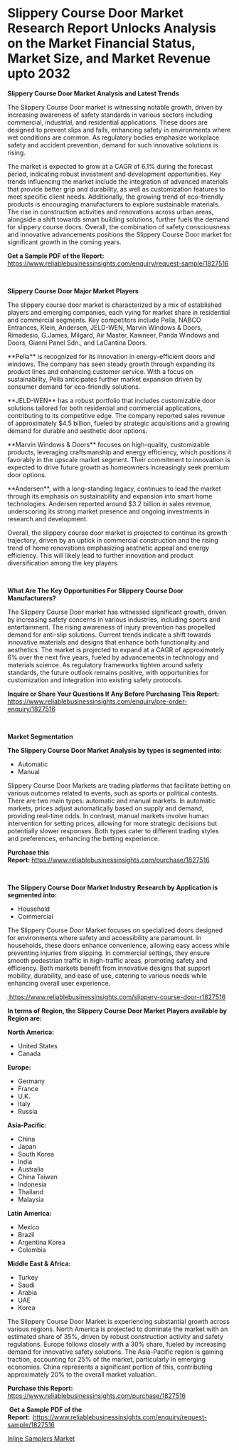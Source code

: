 <p><h1>Slippery Course Door Market Research Report Unlocks Analysis on the Market Financial Status, Market Size, and Market Revenue upto 2032</h1></p><p><strong>Slippery Course Door Market Analysis and Latest Trends</strong></p>
<p><p>The Slippery Course Door market is witnessing notable growth, driven by increasing awareness of safety standards in various sectors including commercial, industrial, and residential applications. These doors are designed to prevent slips and falls, enhancing safety in environments where wet conditions are common. As regulatory bodies emphasize workplace safety and accident prevention, demand for such innovative solutions is rising. </p><p>The market is expected to grow at a CAGR of 6.1% during the forecast period, indicating robust investment and development opportunities. Key trends influencing the market include the integration of advanced materials that provide better grip and durability, as well as customization features to meet specific client needs. Additionally, the growing trend of eco-friendly products is encouraging manufacturers to explore sustainable materials. The rise in construction activities and renovations across urban areas, alongside a shift towards smart building solutions, further fuels the demand for slippery course doors. Overall, the combination of safety consciousness and innovative advancements positions the Slippery Course Door market for significant growth in the coming years.</p></p>
<p><strong>Get a Sample PDF of the Report:&nbsp;</strong> <a href="https://www.reliablebusinessinsights.com/enquiry/request-sample/1827516?utm_campaign=3359&utm_medium=2&utm_source=Github&utm_content=ia&utm_term=12042025&utm_id=slippery-course-door">https://www.reliablebusinessinsights.com/enquiry/request-sample/1827516</a></p>
<p>&nbsp;</p>
<p><strong>Slippery Course Door Major Market Players</strong></p>
<p><p>The slippery course door market is characterized by a mix of established players and emerging companies, each vying for market share in residential and commercial segments. Key competitors include Pella, NABCO Entrances, Klein, Andersen, JELD-WEN, Marvin Windows & Doors, Rimadesio, G.James, Milgard, Air Master, Kawneer, Panda Windows and Doors, Gianni Panel Sdn., and LaCantina Doors.</p><p>**Pella** is recognized for its innovation in energy-efficient doors and windows. The company has seen steady growth through expanding its product lines and enhancing customer service. With a focus on sustainability, Pella anticipates further market expansion driven by consumer demand for eco-friendly solutions.</p><p>**JELD-WEN** has a robust portfolio that includes customizable door solutions tailored for both residential and commercial applications, contributing to its competitive edge. The company reported sales revenue of approximately $4.5 billion, fueled by strategic acquisitions and a growing demand for durable and aesthetic door options.</p><p>**Marvin Windows & Doors** focuses on high-quality, customizable products, leveraging craftsmanship and energy efficiency, which positions it favorably in the upscale market segment. Their commitment to innovation is expected to drive future growth as homeowners increasingly seek premium door options.</p><p>**Andersen**, with a long-standing legacy, continues to lead the market through its emphasis on sustainability and expansion into smart home technologies. Andersen reported around $3.2 billion in sales revenue, underscoring its strong market presence and ongoing investments in research and development.</p><p>Overall, the slippery course door market is projected to continue its growth trajectory, driven by an uptick in commercial construction and the rising trend of home renovations emphasizing aesthetic appeal and energy efficiency. This will likely lead to further innovation and product diversification among the key players.</p></p>
<p>&nbsp;</p>
<p><strong>What Are The Key Opportunities For Slippery Course Door Manufacturers?</strong></p>
<p><p>The Slippery Course Door market has witnessed significant growth, driven by increasing safety concerns in various industries, including sports and entertainment. The rising awareness of injury prevention has propelled demand for anti-slip solutions. Current trends indicate a shift towards innovative materials and designs that enhance both functionality and aesthetics. The market is projected to expand at a CAGR of approximately 6% over the next five years, fueled by advancements in technology and materials science. As regulatory frameworks tighten around safety standards, the future outlook remains positive, with opportunities for customization and integration into existing safety protocols.</p></p>
<p><strong>Inquire or Share Your Questions If Any Before Purchasing This Report:</strong> <a href="https://www.reliablebusinessinsights.com/enquiry/pre-order-enquiry/1827516?utm_campaign=3359&utm_medium=2&utm_source=Github&utm_content=ia&utm_term=12042025&utm_id=slippery-course-door">https://www.reliablebusinessinsights.com/enquiry/pre-order-enquiry/1827516</a></p>
<p>&nbsp;</p>
<p><strong>Market Segmentation</strong></p>
<p><strong>The Slippery Course Door Market Analysis by types is segmented into:</strong></p>
<p><ul><li>Automatic</li><li>Manual</li></ul></p>
<p><p>Slippery Course Door Markets are trading platforms that facilitate betting on various outcomes related to events, such as sports or political contests. There are two main types: automatic and manual markets. In automatic markets, prices adjust automatically based on supply and demand, providing real-time odds. In contrast, manual markets involve human intervention for setting prices, allowing for more strategic decisions but potentially slower responses. Both types cater to different trading styles and preferences, enhancing the betting experience.</p></p>
<p><strong>Purchase this Report:&nbsp;</strong><a href="https://www.reliablebusinessinsights.com/purchase/1827516?utm_campaign=3359&utm_medium=2&utm_source=Github&utm_content=ia&utm_term=12042025&utm_id=slippery-course-door">https://www.reliablebusinessinsights.com/purchase/1827516</a></p>
<p>&nbsp;</p>
<p><strong>The Slippery Course Door Market Industry Research by Application is segmented into:</strong></p>
<p><ul><li>Household</li><li>Commercial</li></ul></p>
<p><p>The Slippery Course Door Market focuses on specialized doors designed for environments where safety and accessibility are paramount. In households, these doors enhance convenience, allowing easy access while preventing injuries from slipping. In commercial settings, they ensure smooth pedestrian traffic in high-traffic areas, promoting safety and efficiency. Both markets benefit from innovative designs that support mobility, durability, and ease of use, catering to various needs while enhancing overall user experience.</p></p>
<p><a href="https://www.reliablebusinessinsights.com/slippery-course-door-r1827516?utm_campaign=3359&utm_medium=2&utm_source=Github&utm_content=ia&utm_term=12042025&utm_id=slippery-course-door">&nbsp;https://www.reliablebusinessinsights.com/slippery-course-door-r1827516</a></p>
<p><strong>In terms of Region, the Slippery Course Door Market Players available by Region are:</strong></p>
<p>
    <p> <strong> North America: </strong>
        <ul>
            <li>United States</li>
            <li>Canada</li>
        </ul>
        </p> 
    <p> <strong> Europe: </strong>
        <ul>
            <li>Germany</li>
            <li>France</li>
            <li>U.K.</li>
            <li>Italy</li>
            <li>Russia</li>
        </ul>
        </p> 
    <p> <strong> Asia-Pacific: </strong>
        <ul>
            <li>China</li>
            <li>Japan</li>
            <li>South Korea</li>
            <li>India</li>
            <li>Australia</li>
            <li>China Taiwan</li>
            <li>Indonesia</li>
            <li>Thailand</li>
            <li>Malaysia</li>
        </ul>
        </p> 
    <p> <strong> Latin America: </strong>
        <ul>
            <li>Mexico</li>
            <li>Brazil</li>
            <li>Argentina Korea</li>
            <li>Colombia</li>
        </ul>
        </p> 
    <p> <strong> Middle East & Africa: </strong>
        <ul>
            <li>Turkey</li>
            <li>Saudi</li>
            <li>Arabia</li>
            <li>UAE</li>
            <li>Korea</li>
        </ul>
    </p>
    </p>
<p><p>The Slippery Course Door Market is experiencing substantial growth across various regions. North America is projected to dominate the market with an estimated share of 35%, driven by robust construction activity and safety regulations. Europe follows closely with a 30% share, fueled by increasing demand for innovative safety solutions. The Asia-Pacific region is gaining traction, accounting for 25% of the market, particularly in emerging economies. China represents a significant portion of this, contributing approximately 20% to the overall market valuation.</p></p>
<p><strong>Purchase this Report: </strong><a href="https://www.reliablebusinessinsights.com/purchase/1827516?utm_campaign=3359&utm_medium=2&utm_source=Github&utm_content=ia&utm_term=12042025&utm_id=slippery-course-door">https://www.reliablebusinessinsights.com/purchase/1827516</a></p>
<p>&nbsp;<strong>Get a Sample PDF of the Report:&nbsp;&nbsp;</strong><a href="https://www.reliablebusinessinsights.com/enquiry/request-sample/1827516?utm_campaign=3359&utm_medium=2&utm_source=Github&utm_content=ia&utm_term=12042025&utm_id=slippery-course-door">https://www.reliablebusinessinsights.com/enquiry/request-sample/1827516</a></p>
<p><strong></strong></p>
<p><p><a href="https://github.com/forttgoddym7/Market-Research-Report-List-1/blob/main/inline-samplers-market.md?utm_campaign=3359&utm_medium=2&utm_source=Github&utm_content=ia&utm_term=12042025&utm_id=slippery-course-door">Inline Samplers Market</a></p></p>
